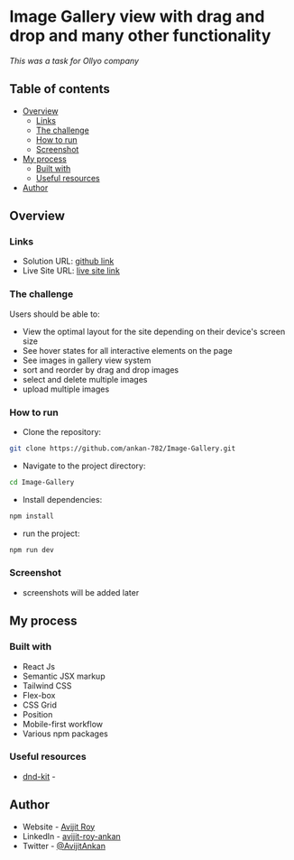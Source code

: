 # Image Gallery view with drag and drop and many other functionality

*This was a task for Ollyo company*

## Table of contents

- [Overview](#overview)
  - [Links](#links)
  - [The challenge](#the-challenge)
  - [How to run](#how-to-run)
  - [Screenshot](#screenshot)
- [My process](#my-process)
  - [Built with](#built-with)
  - [Useful resources](#useful-resources)
- [Author](#author)

## Overview

### Links

- Solution URL: [github link](https://github.com/ankan-782/Image-Gallery)
- Live Site URL: [live site link](https://image-gallery-rav.netlify.app/)

### The challenge

Users should be able to:

- View the optimal layout for the site depending on their device's screen size
- See hover states for all interactive elements on the page
- See images in gallery view system
- sort and reorder by drag and drop images
- select and delete multiple images
- upload multiple images

### How to run

- Clone the repository:

```bash
git clone https://github.com/ankan-782/Image-Gallery.git
```

- Navigate to the project directory:

```bash
cd Image-Gallery
```

- Install dependencies:

```bash
npm install
```

- run the project:

```bash
npm run dev
```

### Screenshot

- screenshots will be added later

## My process

### Built with

- React Js
- Semantic JSX markup
- Tailwind CSS
- Flex-box
- CSS Grid
- Position
- Mobile-first workflow
- Various npm packages

### Useful resources

- [dnd-kit](https://docs.dndkit.com/) - 

## Author

- Website - [Avijit Roy](https://avijit-roy-portfolio.netlify.app/)
- LinkedIn - [avijit-roy-ankan](https://www.linkedin.com/in/avijit-roy-ankan/)
- Twitter - [@AvijitAnkan](https://twitter.com/AvijitAnkan)

